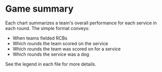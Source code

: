 Game summary
============

Each chart summarizes a team's overall performance for each service in each round.
The simple format conveys:
* When teams fielded RCBs
* Which rounds the team scored on the service
* Which rounds the team was scored on for a service
* Which rounds the service was a dog

See the legend in each file for more details.
